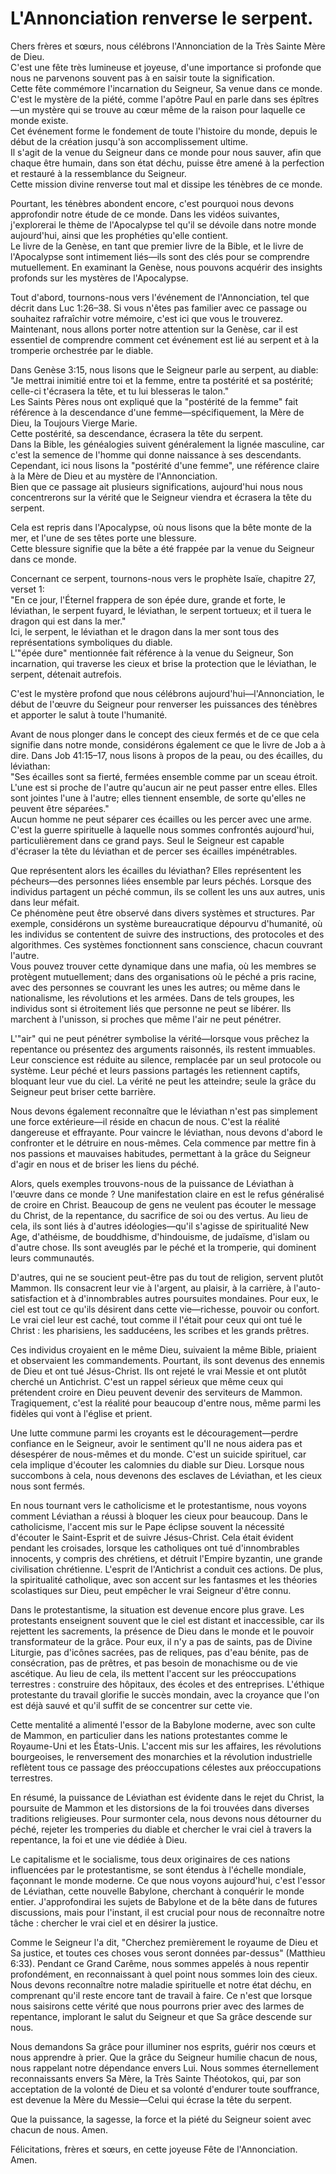 # L'Annonciation renverse le serpent.

Chers frères et sœurs, nous célébrons l'Annonciation de la Très Sainte Mère de Dieu.  
C'est une fête très lumineuse et joyeuse, d'une importance si profonde que nous ne parvenons souvent pas à en saisir toute la signification.  
Cette fête commémore l'incarnation du Seigneur, Sa venue dans ce monde.  
C'est le mystère de la piété, comme l'apôtre Paul en parle dans ses épîtres—un mystère qui se trouve au cœur même de la raison pour laquelle ce monde existe.  
Cet événement forme le fondement de toute l'histoire du monde, depuis le début de la création jusqu'à son accomplissement ultime.  
Il s'agit de la venue du Seigneur dans ce monde pour nous sauver, afin que chaque être humain, dans son état déchu, puisse être amené à la perfection et restauré à la ressemblance du Seigneur.  
Cette mission divine renverse tout mal et dissipe les ténèbres de ce monde.  

Pourtant, les ténèbres abondent encore, c'est pourquoi nous devons approfondir notre étude de ce monde. Dans les vidéos suivantes, j'explorerai le thème de l'Apocalypse tel qu'il se dévoile dans notre monde aujourd'hui, ainsi que les prophéties qu'elle contient.  
Le livre de la Genèse, en tant que premier livre de la Bible, et le livre de l'Apocalypse sont intimement liés—ils sont des clés pour se comprendre mutuellement. En examinant la Genèse, nous pouvons acquérir des insights profonds sur les mystères de l'Apocalypse.  

Tout d'abord, tournons-nous vers l'événement de l'Annonciation, tel que décrit dans Luc 1:26–38. Si vous n'êtes pas familier avec ce passage ou souhaitez rafraîchir votre mémoire, c'est ici que vous le trouverez.  
Maintenant, nous allons porter notre attention sur la Genèse, car il est essentiel de comprendre comment cet événement est lié au serpent et à la tromperie orchestrée par le diable.  

Dans Genèse 3:15, nous lisons que le Seigneur parle au serpent, au diable:  
"Je mettrai inimitié entre toi et la femme, entre ta postérité et sa postérité; celle-ci t'écrasera la tête, et tu lui blesseras le talon."  
Les Saints Pères nous ont expliqué que la "postérité de la femme" fait référence à la descendance d'une femme—spécifiquement, la Mère de Dieu, la Toujours Vierge Marie.  
Cette postérité, sa descendance, écrasera la tête du serpent.  
Dans la Bible, les généalogies suivent généralement la lignée masculine, car c'est la semence de l'homme qui donne naissance à ses descendants.  
Cependant, ici nous lisons la "postérité d'une femme", une référence claire à la Mère de Dieu et au mystère de l'Annonciation.  
Bien que ce passage ait plusieurs significations, aujourd'hui nous nous concentrerons sur la vérité que le Seigneur viendra et écrasera la tête du serpent.  

Cela est repris dans l'Apocalypse, où nous lisons que la bête monte de la mer, et l'une de ses têtes porte une blessure.  
Cette blessure signifie que la bête a été frappée par la venue du Seigneur dans ce monde.  

Concernant ce serpent, tournons-nous vers le prophète Isaïe, chapitre 27, verset 1:  
"En ce jour, l'Éternel frappera de son épée dure, grande et forte, le léviathan, le serpent fuyard, le léviathan, le serpent tortueux; et il tuera le dragon qui est dans la mer."  
Ici, le serpent, le léviathan et le dragon dans la mer sont tous des représentations symboliques du diable.  
L'"épée dure" mentionnée fait référence à la venue du Seigneur, Son incarnation, qui traverse les cieux et brise la protection que le léviathan, le serpent, détenait autrefois.  

C'est le mystère profond que nous célébrons aujourd'hui—l'Annonciation, le début de l'œuvre du Seigneur pour renverser les puissances des ténèbres et apporter le salut à toute l'humanité.

Avant de nous plonger dans le concept des cieux fermés et de ce que cela signifie dans notre monde, considérons également ce que le livre de Job a à dire. Dans Job 41:15–17, nous lisons à propos de la peau, ou des écailles, du léviathan:  
"Ses écailles sont sa fierté, fermées ensemble comme par un sceau étroit. L'une est si proche de l'autre qu'aucun air ne peut passer entre elles. Elles sont jointes l'une à l'autre; elles tiennent ensemble, de sorte qu'elles ne peuvent être séparées."  
Aucun homme ne peut séparer ces écailles ou les percer avec une arme. C'est la guerre spirituelle à laquelle nous sommes confrontés aujourd'hui, particulièrement dans ce grand pays. Seul le Seigneur est capable d'écraser la tête du léviathan et de percer ses écailles impénétrables.  

Que représentent alors les écailles du léviathan? Elles représentent les pécheurs—des personnes liées ensemble par leurs péchés. Lorsque des individus partagent un péché commun, ils se collent les uns aux autres, unis dans leur méfait.  
Ce phénomène peut être observé dans divers systèmes et structures. Par exemple, considérons un système bureaucratique dépourvu d'humanité, où les individus se contentent de suivre des instructions, des protocoles et des algorithmes. Ces systèmes fonctionnent sans conscience, chacun couvrant l'autre.  
Vous pouvez trouver cette dynamique dans une mafia, où les membres se protègent mutuellement; dans des organisations où le péché a pris racine, avec des personnes se couvrant les unes les autres; ou même dans le nationalisme, les révolutions et les armées. Dans de tels groupes, les individus sont si étroitement liés que personne ne peut se libérer. Ils marchent à l'unisson, si proches que même l'air ne peut pénétrer.  

L'"air" qui ne peut pénétrer symbolise la vérité—lorsque vous prêchez la repentance ou présentez des arguments raisonnés, ils restent immuables. Leur conscience est réduite au silence, remplacée par un seul protocole ou système. Leur péché et leurs passions partagés les retiennent captifs, bloquant leur vue du ciel. La vérité ne peut les atteindre; seule la grâce du Seigneur peut briser cette barrière.  

Nous devons également reconnaître que le léviathan n'est pas simplement une force extérieure—il réside en chacun de nous. C'est la réalité dangereuse et effrayante. Pour vaincre le léviathan, nous devons d'abord le confronter et le détruire en nous-mêmes. Cela commence par mettre fin à nos passions et mauvaises habitudes, permettant à la grâce du Seigneur d'agir en nous et de briser les liens du péché.

Alors, quels exemples trouvons-nous de la puissance de Léviathan à l'œuvre dans ce monde ? Une manifestation claire en est le refus généralisé de croire en Christ. Beaucoup de gens ne veulent pas écouter le message du Christ, de la repentance, du sacrifice de soi ou des vertus. Au lieu de cela, ils sont liés à d'autres idéologies—qu'il s'agisse de spiritualité New Age, d'athéisme, de bouddhisme, d'hindouisme, de judaïsme, d'islam ou d'autre chose. Ils sont aveuglés par le péché et la tromperie, qui dominent leurs communautés.  

D'autres, qui ne se soucient peut-être pas du tout de religion, servent plutôt Mammon. Ils consacrent leur vie à l'argent, au plaisir, à la carrière, à l'auto-satisfaction et à d'innombrables autres poursuites mondaines. Pour eux, le ciel est tout ce qu'ils désirent dans cette vie—richesse, pouvoir ou confort. Le vrai ciel leur est caché, tout comme il l'était pour ceux qui ont tué le Christ : les pharisiens, les sadducéens, les scribes et les grands prêtres.  

Ces individus croyaient en le même Dieu, suivaient la même Bible, priaient et observaient les commandements. Pourtant, ils sont devenus des ennemis de Dieu et ont tué Jésus-Christ. Ils ont rejeté le vrai Messie et ont plutôt cherché un Antichrist. C'est un rappel sérieux que même ceux qui prétendent croire en Dieu peuvent devenir des serviteurs de Mammon. Tragiquement, c'est la réalité pour beaucoup d'entre nous, même parmi les fidèles qui vont à l'église et prient.  

Une lutte commune parmi les croyants est le découragement—perdre confiance en le Seigneur, avoir le sentiment qu'Il ne nous aidera pas et désespérer de nous-mêmes et du monde. C'est un suicide spirituel, car cela implique d'écouter les calomnies du diable sur Dieu. Lorsque nous succombons à cela, nous devenons des esclaves de Léviathan, et les cieux nous sont fermés.  

En nous tournant vers le catholicisme et le protestantisme, nous voyons comment Léviathan a réussi à bloquer les cieux pour beaucoup. Dans le catholicisme, l'accent mis sur le Pape éclipse souvent la nécessité d'écouter le Saint-Esprit et de suivre Jésus-Christ. Cela était évident pendant les croisades, lorsque les catholiques ont tué d'innombrables innocents, y compris des chrétiens, et détruit l'Empire byzantin, une grande civilisation chrétienne. L'esprit de l'Antichrist a conduit ces actions. De plus, la spiritualité catholique, avec son accent sur les fantasmes et les théories scolastiques sur Dieu, peut empêcher le vrai Seigneur d'être connu.  

Dans le protestantisme, la situation est devenue encore plus grave. Les protestants enseignent souvent que le ciel est distant et inaccessible, car ils rejettent les sacrements, la présence de Dieu dans le monde et le pouvoir transformateur de la grâce. Pour eux, il n'y a pas de saints, pas de Divine Liturgie, pas d'icônes sacrées, pas de reliques, pas d'eau bénite, pas de consécration, pas de prêtres, et pas besoin de monachisme ou de vie ascétique. Au lieu de cela, ils mettent l'accent sur les préoccupations terrestres : construire des hôpitaux, des écoles et des entreprises. L'éthique protestante du travail glorifie le succès mondain, avec la croyance que l'on est déjà sauvé et qu'il suffit de se concentrer sur cette vie.  

Cette mentalité a alimenté l'essor de la Babylone moderne, avec son culte de Mammon, en particulier dans les nations protestantes comme le Royaume-Uni et les États-Unis. L'accent mis sur les affaires, les révolutions bourgeoises, le renversement des monarchies et la révolution industrielle reflètent tous ce passage des préoccupations célestes aux préoccupations terrestres.  

En résumé, la puissance de Léviathan est évidente dans le rejet du Christ, la poursuite de Mammon et les distorsions de la foi trouvées dans diverses traditions religieuses. Pour surmonter cela, nous devons nous détourner du péché, rejeter les tromperies du diable et chercher le vrai ciel à travers la repentance, la foi et une vie dédiée à Dieu.  

Le capitalisme et le socialisme, tous deux originaires de ces nations influencées par le protestantisme, se sont étendus à l'échelle mondiale, façonnant le monde moderne. Ce que nous voyons aujourd'hui, c'est l'essor de Léviathan, cette nouvelle Babylone, cherchant à conquérir le monde entier. J'approfondirai les sujets de Babylone et de la bête dans de futures discussions, mais pour l'instant, il est crucial pour nous de reconnaître notre tâche : chercher le vrai ciel et en désirer la justice.  

Comme le Seigneur l'a dit, "Cherchez premièrement le royaume de Dieu et Sa justice, et toutes ces choses vous seront données par-dessus" (Matthieu 6:33). Pendant ce Grand Carême, nous sommes appelés à nous repentir profondément, en reconnaissant à quel point nous sommes loin des cieux. Nous devons reconnaître notre maladie spirituelle et notre état déchu, en comprenant qu'il reste encore tant de travail à faire. Ce n'est que lorsque nous saisirons cette vérité que nous pourrons prier avec des larmes de repentance, implorant le salut du Seigneur et que Sa grâce descende sur nous.  

Nous demandons Sa grâce pour illuminer nos esprits, guérir nos cœurs et nous apprendre à prier. Que la grâce du Seigneur humilie chacun de nous, nous rappelant notre dépendance envers Lui. Nous sommes éternellement reconnaissants envers Sa Mère, la Très Sainte Théotokos, qui, par son acceptation de la volonté de Dieu et sa volonté d'endurer toute souffrance, est devenue la Mère du Messie—Celui qui écrase la tête du serpent.  

Que la puissance, la sagesse, la force et la piété du Seigneur soient avec chacun de nous. Amen.  

Félicitations, frères et sœurs, en cette joyeuse Fête de l'Annonciation. Amen.

